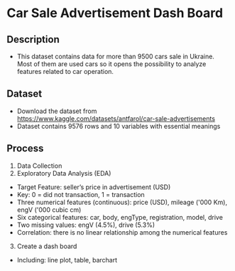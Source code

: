 
# Car Sale Advertisement Dash Board




## Description
+ This dataset contains data for more than 9500 cars sale in Ukraine. Most of them are used cars so it opens the possibility to analyze features related to car operation.
## Dataset
+ Download the dataset from https://www.kaggle.com/datasets/antfarol/car-sale-advertisements
+ Dataset contains 9576 rows and 10 variables with essential meanings

## Process
1. Data Collection
2. Exploratory Data Analysis (EDA)

+ Target Feature: seller’s price in advertisement (USD)
+ Key: 0 = did not transaction, 1 = transaction
+ Three numerical features (continuous): price (USD), mileage ('000 Km), engV ('000 cubic cm)
+ Six categorical features: car, body, engType, registration, model, drive 
+ Two missing values: engV (4.5%), drive (5.3%)
+ Correlation: there is no linear relationship among the numerical features

3. Create a dash board

+ Including: line plot, table, barchart

